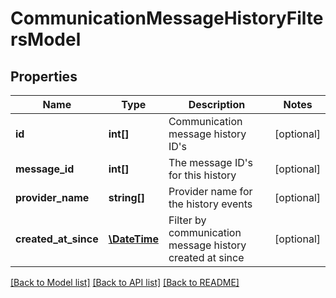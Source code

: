 # CommunicationMessageHistoryFiltersModel

## Properties
Name | Type | Description | Notes
------------ | ------------- | ------------- | -------------
**id** | **int[]** | Communication message history ID&#39;s | [optional] 
**message_id** | **int[]** | The message ID&#39;s for this history | [optional] 
**provider_name** | **string[]** | Provider name for the history events | [optional] 
**created_at_since** | [**\DateTime**](\DateTime.md) | Filter by communication message history created at since | [optional] 

[[Back to Model list]](../README.md#documentation-for-models) [[Back to API list]](../README.md#documentation-for-api-endpoints) [[Back to README]](../README.md)


